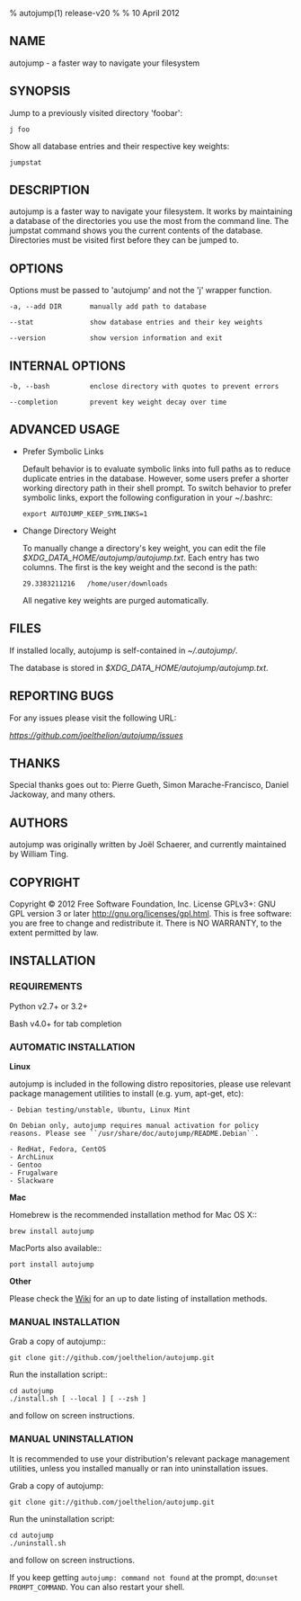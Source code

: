 % autojump(1) release-v20
% 
% 10 April 2012

## NAME

autojump - a faster way to navigate your filesystem

## SYNOPSIS

Jump to a previously visited directory 'foobar':

    j foo

Show all database entries and their respective key weights:

    jumpstat

## DESCRIPTION

autojump is a faster way to navigate your filesystem. It works by
maintaining a database of the directories you use the most from the
command line. The jumpstat command shows you the current contents of the
database. Directories must be visited first before they can be jumped
to.

## OPTIONS

Options must be passed to 'autojump' and not the 'j' wrapper function.

    -a, --add DIR       manually add path to database

    --stat              show database entries and their key weights

    --version           show version information and exit

## INTERNAL OPTIONS

    -b, --bash          enclose directory with quotes to prevent errors

    --completion        prevent key weight decay over time

## ADVANCED USAGE

-   Prefer Symbolic Links

    Default behavior is to evaluate symbolic links into full paths as to
    reduce duplicate entries in the database. However, some users prefer
    a shorter working directory path in their shell prompt. To switch
    behavior to prefer symbolic links, export the following
    configuration in your \~/.bashrc:

        export AUTOJUMP_KEEP_SYMLINKS=1

-   Change Directory Weight

    To manually change a directory's key weight, you can edit the file
    *$XDG\_DATA\_HOME/autojump/autojump.txt*. Each entry has two
    columns. The first is the key weight and the second is the path:

        29.3383211216   /home/user/downloads

    All negative key weights are purged automatically.

## FILES

If installed locally, autojump is self-contained in *\~/.autojump/*.

The database is stored in *$XDG\_DATA\_HOME/autojump/autojump.txt*.

## REPORTING BUGS

For any issues please visit the following URL:

*https://github.com/joelthelion/autojump/issues*

## THANKS

Special thanks goes out to: Pierre Gueth, Simon Marache-Francisco,
Daniel Jackoway, and many others.

## AUTHORS

autojump was originally written by Joël Schaerer, and currently
maintained by William Ting.

## COPYRIGHT

Copyright © 2012 Free Software Foundation, Inc. License GPLv3+: GNU GPL
version 3 or later <http://gnu.org/licenses/gpl.html>. This is free
software: you are free to change and redistribute it. There is NO
WARRANTY, to the extent permitted by law.

## INSTALLATION

### REQUIREMENTS

Python v2.7+ or 3.2+

Bash v4.0+ for tab completion

### AUTOMATIC INSTALLATION

**Linux**

autojump is included in the following distro repositories, please use
relevant package management utilities to install (e.g. yum, apt-get,
etc):

    - Debian testing/unstable, Ubuntu, Linux Mint

    On Debian only, autojump requires manual activation for policy reasons. Please see ``/usr/share/doc/autojump/README.Debian``.

    - RedHat, Fedora, CentOS
    - ArchLinux
    - Gentoo
    - Frugalware
    - Slackware

**Mac**

Homebrew is the recommended installation method for Mac OS X::

    brew install autojump

MacPorts also available::

    port install autojump

**Other**

Please check the [Wiki](https://github.com/joelthelion/autojump/wiki)
for an up to date listing of installation methods.

### MANUAL INSTALLATION

Grab a copy of autojump::

    git clone git://github.com/joelthelion/autojump.git

Run the installation script::

    cd autojump
    ./install.sh [ --local ] [ --zsh ]

and follow on screen instructions.

### MANUAL UNINSTALLATION

It is recommended to use your distribution's relevant package management
utilities, unless you installed manually or ran into uninstallation
issues.

Grab a copy of autojump:

    git clone git://github.com/joelthelion/autojump.git

Run the uninstallation script:

    cd autojump
    ./uninstall.sh

and follow on screen instructions.

If you keep getting `autojump: command not found` at the prompt,
do:`unset PROMPT_COMMAND`. You can also restart your shell.
